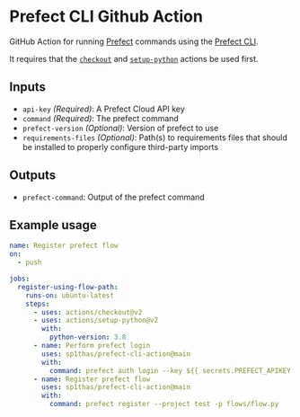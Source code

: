 # Prefect CLI Github Action

GitHub Action for running [Prefect](https://prefect.io/) commands using the [Prefect CLI](https://docs.prefect.io/orchestration/concepts/cli.html).

It requires that the [`checkout`](https://github.com/actions/checkout) and [`setup-python`](https://github.com/actions/setup-python) actions be used first.

## Inputs

 - `api-key` _(Required)_: A Prefect Cloud API key
 - `command` _(Required)_: The prefect command
 - `prefect-version` _(Optional)_:  Version of prefect to use
 - `requirements-files` _(Optional)_: Path(s) to requirements files that should be installed to properly configure third-party imports

## Outputs

 - `prefect-command`: Output of the prefect command

## Example usage

```yaml
name: Register prefect flow
on:
  - push

jobs:
  register-using-flow-path:
    runs-on: ubuntu-latest
    steps:
      - uses: actions/checkout@v2
      - uses: actions/setup-python@v2
        with:
          python-version: 3.8
      - name: Perform prefect login
        uses: sp1thas/prefect-cli-action@main
        with:
          command: prefect auth login --key ${{ secrets.PREFECT_APIKEY }}
      - name: Register prefect flow
        uses: sp1thas/prefect-cli-action@main
        with:
          command: prefect register --project test -p flows/flow.py
```
